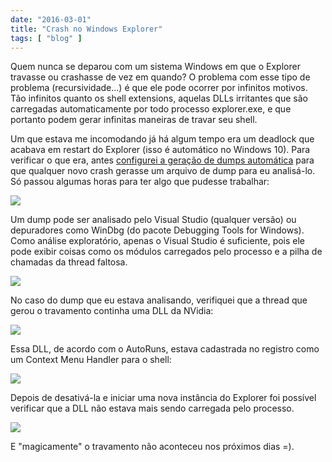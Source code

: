 ```yaml
---
date: "2016-03-01"
title: "Crash no Windows Explorer"
tags: [ "blog" ]
---
```

Quem nunca se deparou com um sistema Windows em que o Explorer travasse ou crashasse de vez em quando? O problema com esse tipo de problema (recursividade...) é que ele pode ocorrer por infinitos motivos. Tão infinitos quanto os shell extensions, aquelas DLLs irritantes que são carregadas automaticamente por todo processo explorer.exe, e que portanto podem gerar infinitas maneiras de travar seu shell.

Um que estava me incomodando já há algum tempo era um deadlock que acabava em restart do Explorer (isso é automático no Windows 10). Para verificar o que era, antes [configurei a geração de dumps automática](/coletando-dumps-automaticamente) para que qualquer novo crash gerasse um arquivo de dump para eu analisá-lo. Só passou algumas horas para ter algo que pudesse trabalhar:

![](/images/HMQUIVT.png)

Um dump pode ser analisado pelo Visual Studio (qualquer versão) ou depuradores como WinDbg (do pacote Debugging Tools for Windows). Como análise exploratório, apenas o Visual Studio é suficiente, pois ele pode exibir coisas como os módulos carregados pelo processo e a pilha de chamadas da thread faltosa.

![](/images/n9CvNqG.png)

No caso do dump que eu estava analisando, verifiquei que a thread que gerou o travamento continha uma DLL da NVidia:

![](/images/Sj6KKkc.png)

Essa DLL, de acordo com o AutoRuns, estava cadastrada no registro como um Context Menu Handler para o shell:

![](/images/emFTzEo.png)

Depois de desativá-la e iniciar uma nova instância do Explorer foi possível verificar que a DLL não estava mais sendo carregada pelo processo.

![](/images/UKhavJr.png)

E "magicamente" o travamento não aconteceu nos próximos dias =).
